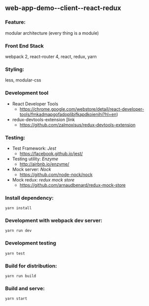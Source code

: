 ## web-app-demo--client--react-redux



### Feature:
  modular architecture (every thing is a module)

### Front End Stack
  webpack 2, react-router 4, react, redux, yarn

### Styling:
  less, modular-css

### Development tool
  * React Developer Tools 
      * https://chrome.google.com/webstore/detail/react-developer-tools/fmkadmapgofadopljbjfkapdkoienihi?hl=en)
  * redux-devtools-extension [link
      * https://github.com/zalmoxisus/redux-devtools-extension


### Testing:
  * Test Framework: *Jest*
      * https://facebook.github.io/jest/
  * Testing utility: *Enzyme*
      * http://airbnb.io/enzyme/
  * Mock server: *Nock*
      * https://github.com/node-nock/nock
  * Mock redux: *redux mock store*
      * https://github.com/arnaudbenard/redux-mock-store


### Install dependency:
  ```
  yarn install
  ```
  
### Development with webpack dev server:
  ```
  yarn run dev
  ```
  
### Development testing
  ```
  yarn test
  ```
  
### Build for distribution:
  ```
  yarn run build
  ```
  
### Build and serve:
  ```
  yarn start
  ```



